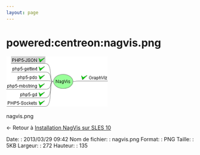 ```yaml
---
layout: page
---
```


powered:centreon:nagvis.png
===========================

[![nagvis.png](../../../assets/media/powered/centreon/nagvis.png@cache=&w=272&h=135 "nagvis.png")](../../../assets/media/powered/centreon/nagvis.png@cache= "Afficher le fichier original")

nagvis.png

← Retour à [Installation NagVis sur SLES
10](../../../nagios/addons/nagvis/nagvis-suse-install.html "nagios:addons:nagvis:nagvis-suse-install")

Date:
:   2013/03/29 09:42
Nom de fichier:
:   nagvis.png
Format:
:   PNG
Taille:
:   5KB
Largeur:
:   272
Hauteur:
:   135

